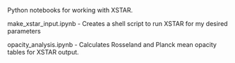 Python notebooks for working with XSTAR. 

make_xstar_input.ipynb - Creates a shell script to run XSTAR for my desired parameters

opacity_analysis.ipynb - Calculates Rosseland and Planck mean opacity tables for XSTAR output. 
